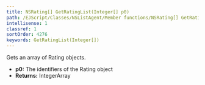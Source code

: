 ```yaml
---
title: NSRating[] GetRatingList(Integer[] p0)
path: /EJScript/Classes/NSListAgent/Member functions/NSRating[] GetRatingList(Integer[] p_0)
intellisense: 1
classref: 1
sortOrder: 4276
keywords: GetRatingList(Integer[])
---
```


Gets an array of Rating objects.



* **p0:** The identifiers of the Rating object
* **Returns:** IntegerArray


